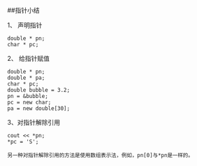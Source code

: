 ##指针小结

1、 声明指针


    double * pn;
    char * pc;

2、 给指针赋值


    double * pn;
    double * pa;
    char * pc;
    double bubble = 3.2;
    pn = &bubble;
    pc = new char;
    pa = new double[30];
    
3、对指针解除引用

    cout << *pn;
    *pc = 'S';
    
    另一种对指针解除引用的方法是使用数组表示法，例如，pn[0]与*pn是一样的。